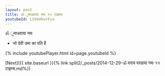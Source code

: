 ```yaml
---
layout: post
title: ॐ ुमाधवाया नमः ११ टाइम्स
youtubeId: LSYmVkorFco
---
```

 
 
 ॐ ुमाधवाया नमः  
 
 -  जो देवी उमा का पति है 
 
  
 
  
 
 
 
 
 
 


{% include youtubePlayer.html id=page.youtubeId %}
 
[Next]({{ site.baseurl }}{% link  split2/_posts/2014-12-29-ॐ वराय वराहया नमः ११ टाइम्स.md%})
 

